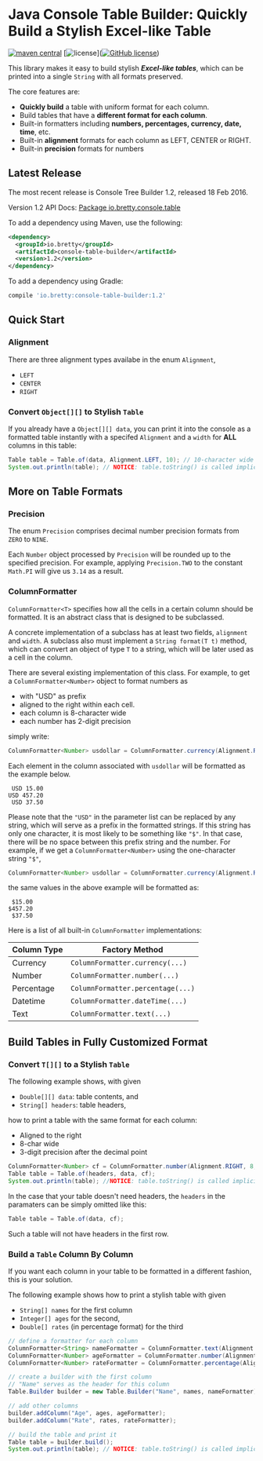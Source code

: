# Java Console Table Builder: Quickly Build a Stylish Excel-like Table

[![maven central](https://img.shields.io/badge/maven%20central-1.2-brightgreen.svg)](https://search.maven.org/#artifactdetails%7Cio.bretty%7Cconsole-table-builder%7C1.2%7Cjar)
[![license](https://img.shields.io/hexpm/l/plug.svg)]([![GitHub license](https://img.shields.io/github/license/mashape/apistatus.svg)](https://raw.githubusercontent.com/nathanielove/Java-Console-Table-Builder/master/license.txt))

This library makes it easy to build stylish *<b>Excel-like tables</b>*, which can be printed into a single ```String``` with all formats preserved.<p>
The core features are:
<ul>
  <li><b>Quickly build</b> a table with uniform format for each column.</li>
  <li>Build tables that have a <b>different format for each column</b>.</li>
  <li>Built-in formatters including <b>numbers, percentages, currency, date, time</b>, etc.</li>
  <li>Built-in <b>alignment</b> formats for each column as LEFT, CENTER or RIGHT.</li>
  <li>Built-in <b>precision</b> formats for numbers</li>
</ul>



## Latest Release


The most recent release is Console Tree Builder 1.2, released 18 Feb 2016.

Version 1.2 API Docs: [Package io.bretty.console.table](https://www.javadoc.io/doc/io.bretty/console-table-builder/1.2)

To add a dependency using Maven, use the following:

```xml
<dependency>
  <groupId>io.bretty</groupId>
  <artifactId>console-table-builder</artifactId>
  <version>1.2</version>
</dependency>
```

To add a dependency using Gradle:

```groovy
compile 'io.bretty:console-table-builder:1.2'
```

## Quick Start

### Alignment
There are three alignment types availabe in the enum `Alignment`,

* ```LEFT```
* ```CENTER```
* ```RIGHT```

### Convert `Object[][]` to Stylish `Table`
If you already have a ```Object[][] data```, you can print it into the console as a formatted table instantly with a specifed ```Alignment``` and a ```width``` for **ALL** columns in this table:

```java
Table table = Table.of(data, Alignment.LEFT, 10); // 10-character wide for each column
System.out.println(table); // NOTICE: table.toString() is called implicitly
```

## More on Table Formats

### Precision

The enum `Precision` comprises decimal number precision formats from ```ZERO``` to ```NINE```. 

Each ```Number``` object processed by `Precision` will be rounded up to the specified precision. For example, applying ```Precision.TWO``` to the constant ```Math.PI``` will give us ```3.14``` as a result.

### ColumnFormatter
```ColumnFormatter<T>``` specifies how all the cells in a certain column should be formatted. It is an abstract class that is designed to be subclassed. 

A concrete implementation of a subclass has at least two fields, ```alignment``` and ```width```. A subclass also must implement a ```String format(T t)``` method, which can convert an object of type ```T``` to a string, which will be later used as a cell in the column.

There are several existing implementation of this class. For example, to get a ```ColumnFormatter<Number>``` object to format numbers as

<ul>
  <li>with "USD" as prefix</li>
  <li>aligned to the right within each cell</b>.</li>
  <li>each column is 8-character wide</li>
  <li>each number has 2-digit precision</li>
</ul>

simply write: 

```java
ColumnFormatter<Number> usdollar = ColumnFormatter.currency(Alignment.RIGHT, 8, Precision.TWO, "USD");
```

Each element in the column associated with ```usdollar``` will be formatted as the example below.

```
 USD 15.00
USD 457.20
 USD 37.50
```
Please note that the ```"USD"``` in the parameter list can be replaced by any string, which will serve as a prefix in the formatted strings. If this string has only one character, it is most likely to be something like ```"$"```. In that case, there will be no space between this prefix string and the number. For example, if we get a ```ColumnFormatter<Number>``` using the one-character string ```"$"```,

```java
ColumnFormatter<Number> usdollar = ColumnFormatter.currency(Alignment.RIGHT, 8, Precision.TWO, "$");
```

the same values in the above example will be formatted as:

```
 $15.00
$457.20
 $37.50
```

Here is a list of all built-in `ColumnFormatter` implementations:

| Column Type | Factory Method | 
| ---| ---|
| Currency | `ColumnFormatter.currency(...)` |
| Number | `ColumnFormatter.number(...)` | 
| Percentage | `ColumnFormatter.percentage(...)`|
| Datetime | `ColumnFormatter.dateTime(...)`|
| Text | `ColumnFormatter.text(...)`|


## Build Tables in Fully Customized Format

### Convert `T[][]` to a Stylish `Table`

The following example shows, with given

*  ```Double[][] data```: table contents, and
* ```String[] headers```: table headers, 

how to print a table with the same format for each column:

* Aligned to the right
* 8-char wide
* 3-digit precision after the decimal point

```java
ColumnFormatter<Number> cf = ColumnFormatter.number(Alignment.RIGHT, 8, Precision.THREE);
Table table = Table.of(headers, data, cf);
System.out.println(table); //NOTICE: table.toString() is called implicitly
```
In the case that your table doesn't need headers, the ```headers``` in the paramaters can be simply omitted like this:

```java
Table table = Table.of(data, cf);
```
Such a table will not have headers in the first row.

### Build a `Table` Column By Column
If you want each column in your table to be formatted in a different fashion, this is your solution. 

The following example shows how to print a stylish table with given

* ```String[] names``` for the first column
* ```Integer[] ages``` for the second,
* ```Double[] rates``` (in percentage format) for the third

```java
// define a formatter for each column
ColumnFormatter<String> nameFormatter = ColumnFormatter.text(Alignment.LEFT, 10);
ColumnFormatter<Number> ageFormatter = ColumnFormatter.number(Alignment.RIGHT, 3, Precision.ZERO);
ColumnFormatter<Number> rateFormatter = ColumnFormatter.percentage(Alignment.RIGHT, 6, Precision.ONE);

// create a builder with the first column
// "Name" serves as the header for this column
Table.Builder builder = new Table.Builder("Name", names, nameFormatter);

// add other columns
builder.addColumn("Age", ages, ageFormatter);
builder.addColumn("Rate", rates, rateFormatter);

// build the table and print it
Table table = builder.build();
System.out.println(table); // NOTICE: table.toString() is called implicitly
```


